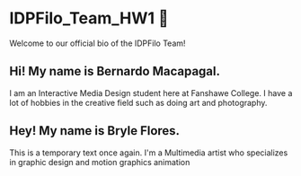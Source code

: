 # IDPFilo_Team_HW1 :muscle:
Welcome to our official bio of the IDPFilo Team!

## Hi! My name is Bernardo Macapagal.

I am an Interactive Media Design student here at Fanshawe College. I have a lot of hobbies in the creative field such as doing art and photography.

## Hey! My name is Bryle Flores.

This is a temporary text once again.
I'm a Multimedia artist who specializes in graphic design and motion graphics animation